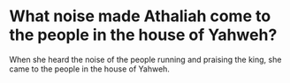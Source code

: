 # What noise made Athaliah come to the people in the house of Yahweh?

When she heard the noise of the people running and praising the king, she came to the people in the house of Yahweh.
